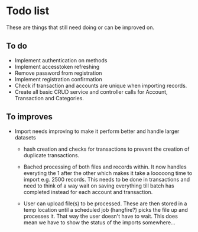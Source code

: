 # Todo list

These are things that still need doing or can be improved on.

## To do

- Implement authentication on methods
- Implement accesstoken refreshing
- Remove password from registration
- Implement registration confirmation
- Check if transaction and accounts are unique when importing records.
- Create all basic CRUD service and controller calls for Account, Transaction and Categories.

## To improves

- Import needs improving to make it perform better and handle larger datasets

  - hash creation and checks for transactions to prevent the creation of duplicate transactions.

  - Bached processing of both files and records within. It now handles everyting the 1 after the other which makes it take a looooong time to import e.g. 2500 records. This needs to be done in transactions and need to think of a way wait on saving everything till batch has completed instead for each account and transaction.

  - User can upload file(s) to be processed. These are then stored in a temp location until a scheduled job (hangfire?) picks the file up and processes it. That way the user doesn't have to wait. This does mean we have to show the status of the imports somewhere...
